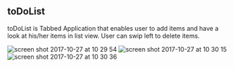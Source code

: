 ## toDoList
toDoList is Tabbed Application that enables user to add items and have a look at his/her items in list view. User can 
swip left to delete items. 

![screen shot 2017-10-27 at 10 29 54](https://user-images.githubusercontent.com/17072260/32093240-535ae1d6-bb04-11e7-9c8f-5cdd3f59ef1a.png)
![screen shot 2017-10-27 at 10 30 15](https://user-images.githubusercontent.com/17072260/32093242-5380e66a-bb04-11e7-9a35-b83d520657b7.png)
![screen shot 2017-10-27 at 10 30 36](https://user-images.githubusercontent.com/17072260/32093243-539c8f64-bb04-11e7-8d76-7301d89474fe.png)
